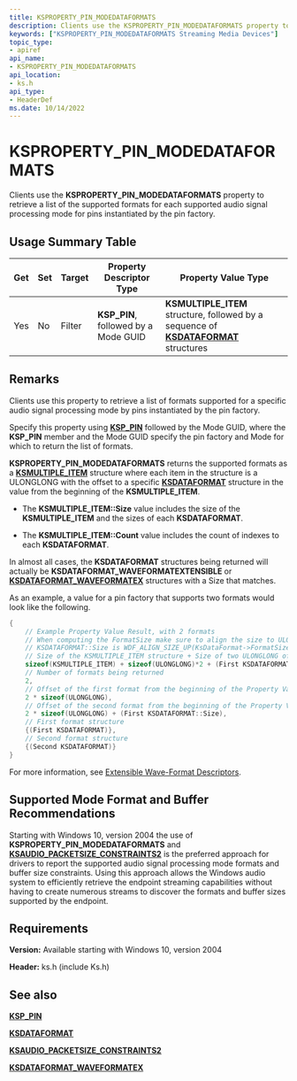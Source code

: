 ```yaml
---
title: KSPROPERTY_PIN_MODEDATAFORMATS
description: Clients use the KSPROPERTY_PIN_MODEDATAFORMATS property to retrieve a list of the supported formats for each supported mode for pins instantiated by the pin factory.
keywords: ["KSPROPERTY_PIN_MODEDATAFORMATS Streaming Media Devices"]
topic_type:
- apiref
api_name:
- KSPROPERTY_PIN_MODEDATAFORMATS
api_location:
- ks.h
api_type:
- HeaderDef
ms.date: 10/14/2022
---
```


# KSPROPERTY_PIN_MODEDATAFORMATS

Clients use the  **KSPROPERTY_PIN_MODEDATAFORMATS** property to retrieve a list of the supported formats for each supported audio signal processing mode for pins instantiated by the pin factory.

## Usage Summary Table

| Get | Set | Target | Property Descriptor Type | Property Value Type |
|--|--|--|--|--|
| Yes | No | Filter | **KSP_PIN**, followed by a Mode GUID | **KSMULTIPLE_ITEM** structure, followed by a sequence of [**KSDATAFORMAT**](/windows-hardware/drivers/ddi/ks/ns-ks-ksdataformat) structures |

## Remarks

Clients use this property to retrieve a list of formats supported for a specific audio signal processing mode by pins instantiated by the pin factory.

Specify this property using [**KSP_PIN**](/windows-hardware/drivers/ddi/ks/ns-ks-ksp_pin) followed by the Mode GUID, where the **KSP_PIN** member and the Mode GUID specify the pin factory and Mode for which to return the list of formats.

**KSPROPERTY_PIN_MODEDATAFORMATS** returns the supported formats as a [**KSMULTIPLE_ITEM**](/windows-hardware/drivers/ddi/ks/ns-ks-ksmultiple_item) structure where each item in the structure is a ULONGLONG with the offset to a specific [**KSDATAFORMAT**](/windows-hardware/drivers/ddi/ks/ns-ks-ksdataformat) structure in the value from the beginning of the **KSMULTIPLE_ITEM**.

- The **KSMULTIPLE_ITEM::Size** value includes the size of the **KSMULTIPLE_ITEM** and the sizes of each **KSDATAFORMAT**.

- The **KSMULTIPLE_ITEM::Count** value includes the count of indexes to each **KSDATAFORMAT**.

In almost all cases, the **KSDATAFORMAT** structures being returned will actually be **KSDATAFORMAT_WAVEFORMATEXTENSIBLE** or [**KSDATAFORMAT_WAVEFORMATEX**](/windows-hardware/drivers/ddi/ksmedia/ns-ksmedia-ksdataformat_waveformatex) structures with a Size that matches.

As an example, a value for a pin factory that supports two formats would look like the following.

```cpp
{
    // Example Property Value Result, with 2 formats
    // When computing the FormatSize make sure to align the size to ULONGLONG
    // KSDATAFORMAT::Size is WDF_ALIGN_SIZE_UP(KsDataFormat->FormatSize, sizeof(ULONGLONG));
    // Size of the KSMULTIPLE_ITEM structure + Size of two ULONGLONG offset values + Size of first format + Size of second format
    sizeof(KSMULTIPLE_ITEM) + sizeof(ULONGLONG)*2 + (First KSDATAFORMAT::Size) + (Second KSDATAFORMAT::Size),
    // Number of formats being returned
    2,
    // Offset of the first format from the beginning of the Property Value
    2 * sizeof(ULONGLONG),
    // Offset of the second format from the beginning of the Property Value
    2 * sizeof(ULONGLONG) + (First KSDATAFORMAT::Size),
    // First format structure
    {(First KSDATAFORMAT)},
    // Second format structure
    {(Second KSDATAFORMAT)}
}
```

For more information, see [Extensible Wave-Format Descriptors](../audio/extensible-wave-format-descriptors.md).

## Supported Mode Format and Buffer Recommendations

Starting with Windows 10, version 2004 the use of **KSPROPERTY_PIN_MODEDATAFORMATS** and [**KSAUDIO_PACKETSIZE_CONSTRAINTS2**](/windows-hardware/drivers/ddi/ksmedia/ns-ksmedia-_ksaudio_packetsize_constraints2) is the preferred approach for drivers to report the supported audio signal processing mode formats and buffer size constraints. Using this approach allows the Windows audio system to efficiently retrieve the endpoint streaming capabilities without having to create numerous streams to discover the formats and buffer sizes supported by the endpoint.

## Requirements

**Version:** Available starting with Windows 10, version 2004

**Header:** ks.h (include Ks.h)

## See also

[**KSP\_PIN**](/windows-hardware/drivers/ddi/ks/ns-ks-ksp_pin)

[**KSDATAFORMAT**](/windows-hardware/drivers/ddi/ks/ns-ks-ksdataformat)

[**KSAUDIO_PACKETSIZE_CONSTRAINTS2**](/windows-hardware/drivers/ddi/ksmedia/ns-ksmedia-_ksaudio_packetsize_constraints2)

[**KSDATAFORMAT_WAVEFORMATEX**](/windows-hardware/drivers/ddi/ksmedia/ns-ksmedia-ksdataformat_waveformatex)

